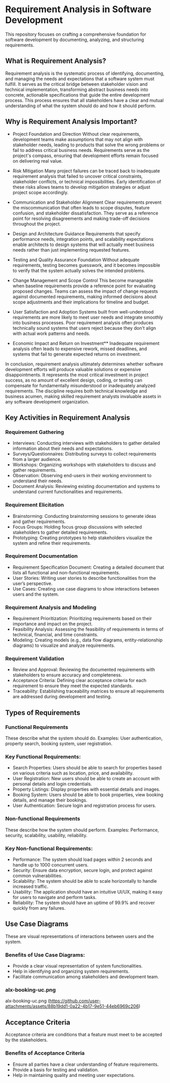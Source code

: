 # Requirement Analysis in Software Development
This repository focuses on crafting a comprehensive foundation for software development by documenting, analyzing, 
and structuring requirements.

## What is Requirement Analysis?
Requirement analysis is the systematic process of identifying, documenting, and managing the needs and expectations 
that a software system must fulfill. It serves as the critical bridge between stakeholder vision and technical 
implementation, transforming abstract business needs into concrete, actionable specifications that guide the entire
development process. This process ensures that all stakeholders have a clear and mutual understanding of what the 
system should do and how it should perform.

## Why is Requirement Analysis Important?
+ Project Foundation and Direction
  Without clear requirements, development teams make assumptions that may not align with stakeholder needs, leading to 
  products that solve the wrong problems or fail to address critical business needs. Requirements serve as the project's 
  compass, ensuring that development efforts remain focused on delivering real value.
  
+ Risk Mitigation
  Many project failures can be traced back to inadequate requirement analysis that failed to uncover critical constraints,
  stakeholder conflicts, or technical impossibilities. Early identification of these risks allows teams to develop mitigation
  strategies or adjust project scope accordingly.

+ Communication and Stakeholder Alignment
   Clear requirements prevent the miscommunication that often leads to scope disputes, feature confusion, and stakeholder
   dissatisfaction. They serve as a reference point for resolving disagreements and making trade-off decisions throughout the project.

+ Design and Architecture Guidance
  Requirements that specify performance needs, integration points, and scalability expectations enable architects to design systems
  that will actually meet business needs rather than just implementing requested features.

+ Testing and Quality Assurance Foundation
  Without adequate requirements, testing becomes guesswork, and it becomes impossible to verify that the system actually solves the
  intended problems.

+ Change Management and Scope Control
  This become manageable when baseline requirements provide a reference point for evaluating proposed changes. Teams can assess the
  impact of change requests against documented requirements, making informed decisions about scope adjustments and their implications
  for timeline and budget.

+ User Satisfaction and Adoption
  Systems built from well-understood requirements are more likely to meet user needs and integrate smoothly into business processes. Poor requirement
  analysis often produces technically sound systems that users reject because they don't align with actual work patterns and needs.

+ Economic Impact and Return on Investment** Inadequate requirement analysis often leads to expensive rework, missed deadlines, and systems that fail 
  to generate expected returns on investment.
  
In conclusion, requirement analysis ultimately determines whether software development efforts will produce valuable solutions or expensive disappointments.
It represents the most critical investment in project success, as no amount of excellent design, coding, or testing can compensate for fundamentally 
misunderstood or inadequately analyzed requirements. The discipline requires both technical knowledge and business acumen, making skilled requirement analysts
invaluable assets in any software development organization.

## Key Activities in Requirement Analysis
### Requirement Gathering 
+ Interviews: Conducting interviews with stakeholders to gather detailed information about their needs and expectations.
+ Surveys/Questionnaires: Distributing surveys to collect requirements from a larger audience.
+ Workshops: Organizing workshops with stakeholders to discuss and gather requirements.
+ Observation: Observing end-users in their working environment to understand their needs.
+ Document Analysis: Reviewing existing documentation and systems to understand current functionalities and requirements.
### Requirement Elicitation 
+ Brainstorming: Conducting brainstorming sessions to generate ideas and gather requirements.
+ Focus Groups: Holding focus group discussions with selected stakeholders to gather detailed requirements.
+ Prototyping: Creating prototypes to help stakeholders visualize the system and refine their requirements.
### Requirement Documentation 
+ Requirement Specification Document: Creating a detailed document that lists all functional and non-functional requirements.
+ User Stories: Writing user stories to describe functionalities from the user’s perspective.
+ Use Cases: Creating use case diagrams to show interactions between users and the system.
### Requirement Analysis and Modeling 
+ Requirement Prioritization: Prioritizing requirements based on their importance and impact on the project.
+ Feasibility Analysis: Assessing the feasibility of requirements in terms of technical, financial, and time constraints.
+ Modeling: Creating models (e.g., data flow diagrams, entity-relationship diagrams) to visualize and analyze requirements.
### Requirement Validation 
+ Review and Approval: Reviewing the documented requirements with stakeholders to ensure accuracy and completeness.
+ Acceptance Criteria: Defining clear acceptance criteria for each requirement to ensure they meet the expected standards.
+ Traceability: Establishing traceability matrices to ensure all requirements are addressed during development and testing.

## Types of Requirements
### Functional Requirements
These describe what the system should do.
Examples: User authentication, property search, booking system, user registration.
### Key Functional Requirements:
+ Search Properties: Users should be able to search for properties based on various criteria such as location, price, and availability.
+ User Registration: New users should be able to create an account with personal details and login credentials.
+ Property Listings: Display properties with essential details and images.
+ Booking System: Users should be able to book properties, view booking details, and manage their bookings.
+ User Authentication: Secure login and registration process for users.
  
### Non-functional Requirements
These describe how the system should perform.
Examples: Performance, security, scalability, usability, reliability.
### Key Non-functional Requirements:
+ Performance: The system should load pages within 2 seconds and handle up to 1000 concurrent users.
+ Security: Ensure data encryption, secure login, and protect against common vulnerabilities.
+ Scalability: The system should be able to scale horizontally to handle increased traffic.
+ Usability: The application should have an intuitive UI/UX, making it easy for users to navigate and perform tasks.
+ Reliability: The system should have an uptime of 99.9% and recover quickly from any failures.

## Use Case Diagrams
These are visual representations of interactions between users and the system.
### Benefits of Use Case Diagrams:
+ Provide a clear visual representation of system functionalities.
+ Help in identifying and organizing system requirements.
+ Facilitate communication among stakeholders and development team.
### alx-booking-uc.png 

alx-booking-uc.png (https://github.com/user-attachments/assets/88b19dd1-0a22-4b17-9e51-44eb6969c206)


## Acceptance Criteria
Acceptance criteria are conditions that a feature must meet to be accepted by the stakeholders.
### Benefits of Acceptance Criteria
+ Ensure all parties have a clear understanding of feature requirements.
+ Provide a basis for testing and validation.
+ Help in maintaining quality and meeting user expectations.

